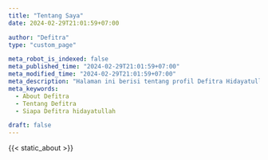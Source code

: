 ```yaml
---
title: "Tentang Saya"
date: 2024-02-29T21:01:59+07:00

author: "Defitra"
type: "custom_page"

meta_robot_is_indexed: false
meta_published_time: "2024-02-29T21:01:59+07:00"
meta_modified_time: "2024-02-29T21:01:59+07:00"
meta_description: "Halaman ini berisi tentang profil Defitra Hidayatullah"
meta_keywords:
  - About Defitra
  - Tentang Defitra
  - Siapa Defitra hidayatullah

draft: false
---
```


{{< static_about >}}
